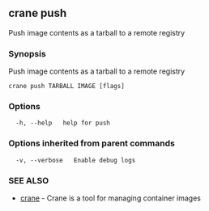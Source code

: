 ## crane push

Push image contents as a tarball to a remote registry

### Synopsis

Push image contents as a tarball to a remote registry

```
crane push TARBALL IMAGE [flags]
```

### Options

```
  -h, --help   help for push
```

### Options inherited from parent commands

```
  -v, --verbose   Enable debug logs
```

### SEE ALSO

* [crane](crane.md)	 - Crane is a tool for managing container images

